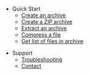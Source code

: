 - Quick Start
  - [Create an archive](/createarchive)
  - [Create a ZIP archive](/createziparchive)
  - [Extract an archive](/extractarchive)
  - [Compress a file](/compressfile)
  - [Get list of files in archive](/getarchiveentries)

<!--

- API
  - [UCL Library](/ucllibrary)

-->

- Support
  - [Troubleshooting](/troubleshooting)
  - [Contact](/support)

